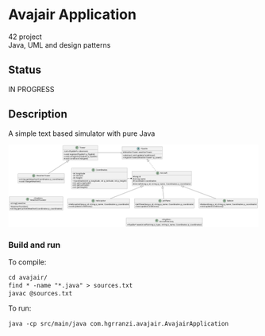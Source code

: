 # Avajair Application

42 project<br>
Java, UML and design patterns

## Status

IN PROGRESS

## Description

A simple text based simulator with pure Java

![UML class diagram](avaj_uml.png)

### Build and run

To compile:
```
cd avajair/
find * -name "*.java" > sources.txt
javac @sources.txt
```

To run:
```
java -cp src/main/java com.hgrranzi.avajair.AvajairApplication
```


